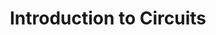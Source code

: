 ---
title: Introduction to Circuits
description: Notes of my VE215 course
image: "VE215.png"

# Badge style
style:
    background: "#545663"
    color: "#fff"
---